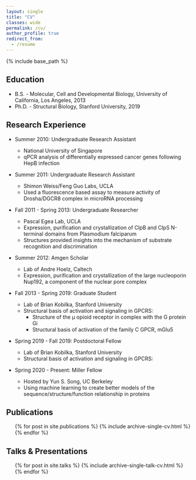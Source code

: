 ```yaml
---
layout: single
title: "CV"
classes: wide
permalink: /cv/
author_profile: true
redirect_from:
  - /resume
---
```


{% include base_path %}

Education
----
* B.S. -  Molecular, Cell and Developmental Biology, University of California, Los Angeles, 2013
* Ph.D. - Structural Biology, Stanford University, 2019

Research Experience
----
* Summer 2010: Undergraduate Research Assistant
  * National University of Singapore
  * qPCR analysis of differentially expressed cancer genes following HepB infection

* Summer 2011: Undergraduate Research Assistant
  * Shimon Weiss/Feng Guo Labs, UCLA
  * Used a fluorescence based assay to measure activity of Drosha/DGCR8 complex in microRNA processing

* Fall 2011 - Spring 2013: Undergraduate Researcher
    * Pascal Egea Lab, UCLA
    * Expression, purification and crystallization of ClpB and ClpS N-terminal domains from Plasmodium falciparum
    * Structures provided insights into the mechanism of substrate recognition and discrimination

* Summer 2012: Amgen Scholar
    * Lab of Andre Hoelz, Caltech
    * Expression, purification and crystallization of the large nucleoporin Nup192, a component of the nuclear pore complex

* Fall 2013 - Spring 2019: Graduate Student
    * Lab of Brian Kobilka, Stanford University
    * Structural basis of activation and signaling in GPCRS:
        * Structure of the &mu; opioid receptor in complex with the G protein Gi
        * Structural basis of activation of the family C GPCR, mGlu5

* Spring 2019 - Fall 2019: Postdoctoral Fellow
    * Lab of Brian Kobilka, Stanford University
    * Structural basis of activation and signaling in GPCRS:

* Spring 2020 - Present: Miller Fellow
    * Hosted by Yun S. Song, UC Berkeley
    * Using machine learning to create better models of the sequence/structure/function relationship in proteins
    
Publications
----
  <ul>{% for post in site.publications %}
    {% include archive-single-cv.html %}
  {% endfor %}</ul>
  
Talks & Presentations
----
  <ul>{% for post in site.talks %}
    {% include archive-single-talk-cv.html %}
  {% endfor %}</ul>